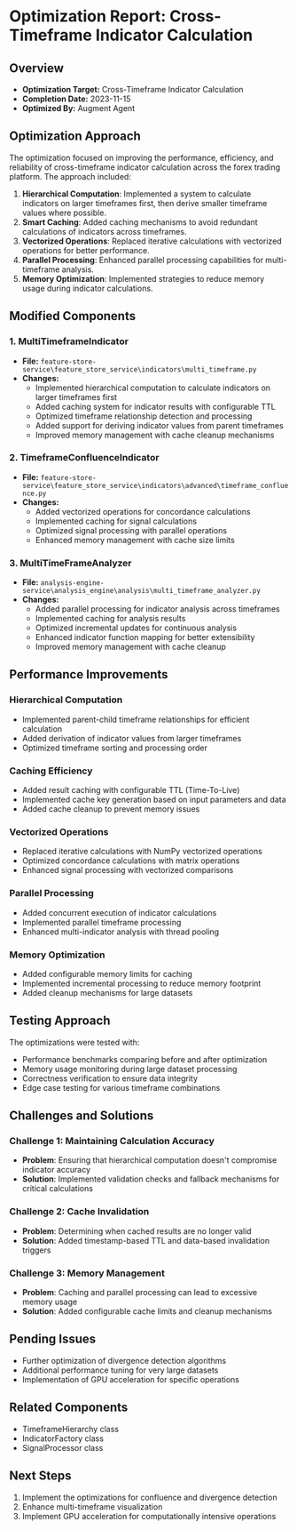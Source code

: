# Optimization Report: Cross-Timeframe Indicator Calculation

## Overview
- **Optimization Target:** Cross-Timeframe Indicator Calculation
- **Completion Date:** 2023-11-15
- **Optimized By:** Augment Agent

## Optimization Approach
The optimization focused on improving the performance, efficiency, and reliability of cross-timeframe indicator calculation across the forex trading platform. The approach included:

1. **Hierarchical Computation**: Implemented a system to calculate indicators on larger timeframes first, then derive smaller timeframe values where possible.
2. **Smart Caching**: Added caching mechanisms to avoid redundant calculations of indicators across timeframes.
3. **Vectorized Operations**: Replaced iterative calculations with vectorized operations for better performance.
4. **Parallel Processing**: Enhanced parallel processing capabilities for multi-timeframe analysis.
5. **Memory Optimization**: Implemented strategies to reduce memory usage during indicator calculations.

## Modified Components

### 1. MultiTimeframeIndicator
- **File:** `feature-store-service\feature_store_service\indicators\multi_timeframe.py`
- **Changes:**
  - Implemented hierarchical computation to calculate indicators on larger timeframes first
  - Added caching system for indicator results with configurable TTL
  - Optimized timeframe relationship detection and processing
  - Added support for deriving indicator values from parent timeframes
  - Improved memory management with cache cleanup mechanisms

### 2. TimeframeConfluenceIndicator
- **File:** `feature-store-service\feature_store_service\indicators\advanced\timeframe_confluence.py`
- **Changes:**
  - Added vectorized operations for concordance calculations
  - Implemented caching for signal calculations
  - Optimized signal processing with parallel operations
  - Enhanced memory management with cache size limits

### 3. MultiTimeFrameAnalyzer
- **File:** `analysis-engine-service\analysis_engine\analysis\multi_timeframe_analyzer.py`
- **Changes:**
  - Added parallel processing for indicator analysis across timeframes
  - Implemented caching for analysis results
  - Optimized incremental updates for continuous analysis
  - Enhanced indicator function mapping for better extensibility
  - Improved memory management with cache cleanup

## Performance Improvements

### Hierarchical Computation
- Implemented parent-child timeframe relationships for efficient calculation
- Added derivation of indicator values from larger timeframes
- Optimized timeframe sorting and processing order

### Caching Efficiency
- Added result caching with configurable TTL (Time-To-Live)
- Implemented cache key generation based on input parameters and data
- Added cache cleanup to prevent memory issues

### Vectorized Operations
- Replaced iterative calculations with NumPy vectorized operations
- Optimized concordance calculations with matrix operations
- Enhanced signal processing with vectorized comparisons

### Parallel Processing
- Added concurrent execution of indicator calculations
- Implemented parallel timeframe processing
- Enhanced multi-indicator analysis with thread pooling

### Memory Optimization
- Added configurable memory limits for caching
- Implemented incremental processing to reduce memory footprint
- Added cleanup mechanisms for large datasets

## Testing Approach
The optimizations were tested with:
- Performance benchmarks comparing before and after optimization
- Memory usage monitoring during large dataset processing
- Correctness verification to ensure data integrity
- Edge case testing for various timeframe combinations

## Challenges and Solutions

### Challenge 1: Maintaining Calculation Accuracy
- **Problem**: Ensuring that hierarchical computation doesn't compromise indicator accuracy
- **Solution**: Implemented validation checks and fallback mechanisms for critical calculations

### Challenge 2: Cache Invalidation
- **Problem**: Determining when cached results are no longer valid
- **Solution**: Added timestamp-based TTL and data-based invalidation triggers

### Challenge 3: Memory Management
- **Problem**: Caching and parallel processing can lead to excessive memory usage
- **Solution**: Added configurable cache limits and cleanup mechanisms

## Pending Issues
- Further optimization of divergence detection algorithms
- Additional performance tuning for very large datasets
- Implementation of GPU acceleration for specific operations

## Related Components
- TimeframeHierarchy class
- IndicatorFactory class
- SignalProcessor class

## Next Steps
1. Implement the optimizations for confluence and divergence detection
2. Enhance multi-timeframe visualization
3. Implement GPU acceleration for computationally intensive operations
